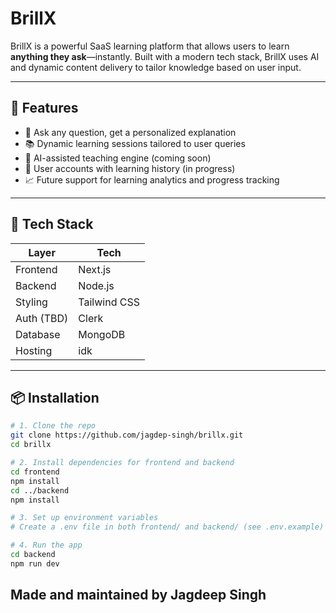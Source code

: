 # BrillX

BrillX is a powerful SaaS learning platform that allows users to learn **anything they ask**—instantly. Built with a modern tech stack, BrillX uses AI and dynamic content delivery to tailor knowledge based on user input.

---

## 🚀 Features

- 🔎 Ask any question, get a personalized explanation
- 📚 Dynamic learning sessions tailored to user queries
- 🧠 AI-assisted teaching engine (coming soon)
- 🧾 User accounts with learning history (in progress)
- 📈 Future support for learning analytics and progress tracking

---

## 🧰 Tech Stack

| Layer        | Tech          |
|--------------|---------------|
| Frontend     | Next.js       |
| Backend      | Node.js       |
| Styling      | Tailwind CSS |
| Auth (TBD)   |  Clerk |
| Database     |MongoDB  |
| Hosting      | idk |

---

## 📦 Installation

```bash
# 1. Clone the repo
git clone https://github.com/jagdep-singh/brillx.git
cd brillx

# 2. Install dependencies for frontend and backend
cd frontend
npm install
cd ../backend
npm install

# 3. Set up environment variables
# Create a .env file in both frontend/ and backend/ (see .env.example)

# 4. Run the app
cd backend
npm run dev


```

## Made and maintained by Jagdeep Singh
